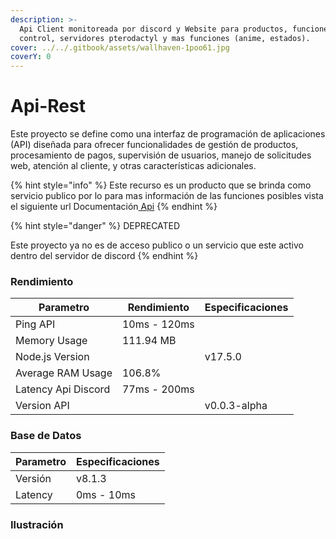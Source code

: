 ```yaml
---
description: >-
  Api Client monitoreada por discord y Website para productos, funciones de
  control, servidores pterodactyl y mas funciones (anime, estados).
cover: ../../.gitbook/assets/wallhaven-1poo61.jpg
coverY: 0
---
```


# Api-Rest

Este proyecto se define como una interfaz de programación de aplicaciones (API) diseñada para ofrecer funcionalidades de gestión de productos, procesamiento de pagos, supervisión de usuarios, manejo de solicitudes web, atención al cliente, y otras características adicionales.

{% hint style="info" %}
Este recurso es un producto que se brinda como servicio publico por lo para mas información de las funciones posibles vista el siguiente url Documentación[ Api](http://www.night-support.xyz/documentation)
{% endhint %}

{% hint style="danger" %}
DEPRECATED&#x20;

Este proyecto ya no es de acceso publico o un servicio que este activo dentro del servidor de discord
{% endhint %}

### Rendimiento

| Parametro           | Rendimiento  | Especificaciones |
| ------------------- | ------------ | ---------------- |
| Ping API            | 10ms - 120ms |                  |
| Memory Usage        | 111.94 MB    |                  |
| Node.js Version     |              | v17.5.0          |
| Average RAM Usage   | 106.8%       |                  |
| Latency Api Discord | 77ms - 200ms |                  |
| Version API         |              | v0.0.3-alpha     |

### Base de Datos

| Parametro | Especificaciones |
| --------- | ---------------- |
| Versión   | v8.1.3           |
| Latency   | 0ms - 10ms       |

### Ilustración

<figure><img src="../../.gitbook/assets/Captura de pantalla 2024-03-25 140553.png" alt=""><figcaption></figcaption></figure>

<figure><img src="../../.gitbook/assets/Captura de pantalla 2024-03-26 155851.png" alt=""><figcaption></figcaption></figure>

<figure><img src="../../.gitbook/assets/Captura de pantalla 2024-03-26 155929.png" alt=""><figcaption></figcaption></figure>
